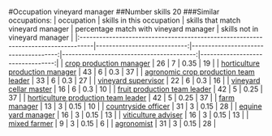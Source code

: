 #Occupation vineyard manager
##Number skills 20
###Similar occupations:
| occupation                                                                        |   skills in this occupation |   skills that match vineyard manager |   percentage match with vineyard manager |   skills not in vineyard manager |
|:----------------------------------------------------------------------------------|----------------------------:|-------------------------------------:|-----------------------------------------:|---------------------------------:|
| [crop production manager](crop_production_manager.md)                             |                          26 |                                    7 |                                     0.35 |                               19 |
| [horticulture production manager](horticulture_production_manager.md)             |                          43 |                                    6 |                                     0.3  |                               37 |
| [agronomic crop production team leader](agronomic_crop_production_team_leader.md) |                          33 |                                    6 |                                     0.3  |                               27 |
| [vineyard supervisor](vineyard_supervisor.md)                                     |                          22 |                                    6 |                                     0.3  |                               16 |
| [vineyard cellar master](vineyard_cellar_master.md)                               |                          16 |                                    6 |                                     0.3  |                               10 |
| [fruit production team leader](fruit_production_team_leader.md)                   |                          42 |                                    5 |                                     0.25 |                               37 |
| [horticulture production team leader](horticulture_production_team_leader.md)     |                          42 |                                    5 |                                     0.25 |                               37 |
| [farm manager](farm_manager.md)                                                   |                          13 |                                    3 |                                     0.15 |                               10 |
| [countryside officer](countryside_officer.md)                                     |                          31 |                                    3 |                                     0.15 |                               28 |
| [equine yard manager](equine_yard_manager.md)                                     |                          16 |                                    3 |                                     0.15 |                               13 |
| [viticulture adviser](viticulture_adviser.md)                                     |                          16 |                                    3 |                                     0.15 |                               13 |
| [mixed farmer](mixed_farmer.md)                                                   |                           9 |                                    3 |                                     0.15 |                                6 |
| [agronomist](agronomist.md)                                                       |                          31 |                                    3 |                                     0.15 |                               28 |

